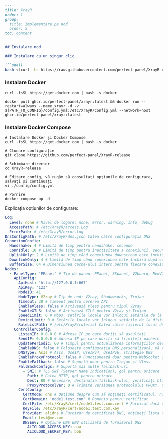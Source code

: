 ```markdown
---
title: XrayR
order: 1
group: 
  title: Implementare pe nod
  order: 5
toc: content
---

## Instalare nod

### Instalare cu un singur clic

```shell
bash <(curl -Ls https://raw.githubusercontent.com/perfect-panel/XrayR-release/master/install.sh)
```

### Instalare Docker

```
curl -fsSL https://get.docker.com | bash -s docker

docker pull ghcr.io/perfect-panel/xrayr:latest && docker run --restart=always --name xrayr -d -v ${PATH_TO_CONFIG}/config.yml:/etc/XrayR/config.yml --network=host ghcr.io/perfect-panel/xrayr:latest
```

### Instalare Docker Compose

```
# Instalare Docker și Docker Compose
curl -fsSL https://get.docker.com | bash -s docker

# Clonare configurație
git clone https://github.com/perfect-panel/XrayR-release

# Schimbare director
cd XrayR-release

# Editare config, vă rugăm să consultați opțiunile de configurare, salvați și continuați
vi ./config/config.yml

# Pornire
docker compose up -d
```

Explicația opțiunilor de configurare:

```yaml
Log:
  Level: none # Nivel de logare: none, error, warning, info, debug
  AccessPath: # /etc/XrayR/access.Log
  ErrorPath: # /etc/XrayR/error.log
DnsConfigPath: # /etc/XrayR/dns.json Calea către configurația DNS
ConnetionConfig:
  Handshake: 4 # Limită de timp pentru handshake, secunde
  ConnIdle: 10 # Limită de timp pentru inactivitate a conexiunii, secunde
  UplinkOnly: 2 # Limită de timp când conexiunea downstream este închisă, secunde
  DownlinkOnly: 4 # Limită de timp când conexiunea este închisă după ce uplink-ul este închis, secunde
  BufferSize: 64 # Dimensiunea cache-ului intern pentru fiecare conexiune, kB
Nodes:
  - PanelType: 'PPanel' # Tip de panou: PPanel, SSpanel, V2board, NewV2board, PMpanel, Proxypanel, V2RaySocks
    ApiConfig:
      ApiHost: 'http://127.0.0.1:667'
      ApiKey: '123'
      NodeID: 41
      NodeType: V2ray # Tip de nod: V2ray, Shadowsocks, Trojan
      Timeout: 30 # Timeout pentru cererea API
      EnableVless: false # Activează Vless pentru tipul V2ray
      EnableXTLS: false # Activează XTLS pentru V2ray și Trojan
      SpeedLimit: 0 # Mbps, setările locale vor înlocui setările de la distanță, 0 înseamnă dezactivat
      DeviceLimit: 0 # Setările locale vor înlocui setările de la distanță, 0 înseamnă dezactivat
      RuleListPath: # /etc/XrayR/rulelist Calea către fișierul local de reguli
    ControllerConfig:
      ListenIP: 0.0.0.0 # Adresa IP pe care doriți să ascultați
      SendIP: 0.0.0.0 # Adresa IP pe care doriți să trimiteți pachete
      UpdatePeriodic: 60 # Timpul pentru actualizarea informațiilor despre nod, câte secunde.
      EnableDNS: false # Folosește configurația DNS personalizată, vă rugăm să vă asigurați că ați setat corect dns.json
      DNSType: AsIs # AsIs, UseIP, UseIPv4, UseIPv6, strategie DNS
      EnableProxyProtocol: false # Funcționează doar pentru WebSocket și TCP
      EnableFallback: false # Suportă doar pentru Trojan și Vless
      FallBackConfigs: # Suportă mai multe fallback-uri
        - SNI: # TLS SNI (Server Name Indication), gol pentru oricare
          Path: # Calea HTTP, gol pentru oricare
          Dest: 80 # Necesare, destinația fallback-ului, verificați https://xtls.github.io/config/fallback/ pentru detalii.
          ProxyProtocolVer: 0 # Trimite versiunea protocolului PROXY, 0 pentru dezactivare
      CertConfig:
        CertMode: dns # Opțiune despre cum să obțineți certificatul: none, file, http, dns. Alegeți "none" va dezactiva forțat configurația tls.
        CertDomain: 'node1.test.com' # Domeniu pentru certificat
        CertFile: /etc/XrayR/cert/node1.test.com.cert # Furnizat dacă CertMode este file
        KeyFile: /etc/XrayR/cert/node1.test.com.key
        Provider: alidns # Furnizor de certificat DNS, obțineți lista completă de suport aici: https://go-acme.github.io/lego/dns/
        Email: test@me.com
        DNSEnv: # Opțiune DNS ENV utilizată de furnizorul DNS
          ALICLOUD_ACCESS_KEY: aaa
          ALICLOUD_SECRET_KEY: bbb
```

